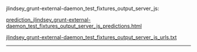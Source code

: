 jlindsey_grunt-external-daemon_test_fixtures_output_server_js: 

[prediction_jlindsey_grunt-external-daemon_test_fixtures_output_server_js_predictions.html](./prediction_jlindsey_grunt-external-daemon_test_fixtures_output_server_js_predictions.html)

[jlindsey_grunt-external-daemon_test_fixtures_output_server_js_urls.txt](./jlindsey_grunt-external-daemon_test_fixtures_output_server_js_urls.txt)

<hr>
